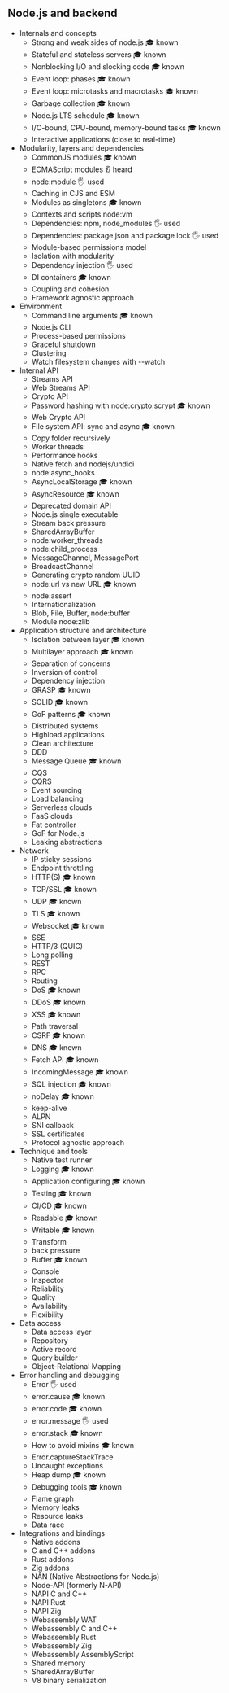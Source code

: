 ## Node.js and backend

- Internals and concepts
  - Strong and weak sides of node.js 🎓 known
  - Stateful and stateless servers 🎓 known
  - Nonblocking I/O and slocking code 🎓 known
  - Event loop: phases 🎓 known
  - Event loop: microtasks and macrotasks 🎓 known
  - Garbage collection 🎓 known
  - Node.js LTS schedule 🎓 known
  - I/O-bound, CPU-bound, memory-bound tasks 🎓 known
  - Interactive applications (close to real-time)
- Modularity, layers and dependencies
  - CommonJS modules 🎓 known
  - ECMAScript modules 👂 heard
  - node:module 🖐️ used
  - Caching in CJS and ESM
  - Modules as singletons 🎓 known
  - Contexts and scripts node:vm
  - Dependencies: npm, node_modules 🖐️ used
  - Dependencies: package.json and package lock 🖐️ used
  - Module-based permissions model
  - Isolation with modularity
  - Dependency injection 🖐️ used
  - DI containers 🎓 known
  - Coupling and cohesion
  - Framework agnostic approach
- Environment
  - Command line arguments 🎓 known
  - Node.js CLI
  - Process-based permissions
  - Graceful shutdown
  - Clustering
  - Watch filesystem changes with --watch
- Internal API
  - Streams API
  - Web Streams API
  - Crypto API
  - Password hashing with node:crypto.scrypt 🎓 known
  - Web Crypto API
  - File system API: sync and async 🎓 known
  - Copy folder recursively
  - Worker threads
  - Performance hooks
  - Native fetch and nodejs/undici
  - node:async_hooks
  - AsyncLocalStorage 🎓 known
  - AsyncResource 🎓 known
  - Deprecated domain API
  - Node.js single executable
  - Stream back pressure
  - SharedArrayBuffer
  - node:worker_threads
  - node:child_process
  - MessageChannel, MessagePort
  - BroadcastChannel
  - Generating crypto random UUID
  - node:url vs new URL 🎓 known
  - node:assert
  - Internationalization
  - Blob, File, Buffer, node:buffer
  - Module node:zlib
- Application structure and architecture
  - Isolation between layer 🎓 known
  - Multilayer approach 🎓 known
  - Separation of concerns
  - Inversion of control
  - Dependency injection
  - GRASP 🎓 known
  - SOLID 🎓 known
  - GoF patterns 🎓 known
  - Distributed systems
  - Highload applications
  - Clean architecture
  - DDD
  - Message Queue 🎓 known
  - CQS
  - CQRS
  - Event sourcing
  - Load balancing
  - Serverless clouds
  - FaaS clouds
  - Fat controller
  - GoF for Node.js
  - Leaking abstractions
- Network
  - IP sticky sessions
  - Endpoint throttling
  - HTTP(S) 🎓 known
  - TCP/SSL 🎓 known
  - UDP 🎓 known
  - TLS 🎓 known
  - Websocket 🎓 known
  - SSE
  - HTTP/3 (QUIC)
  - Long polling
  - REST
  - RPC
  - Routing
  - DoS 🎓 known
  - DDoS 🎓 known
  - XSS 🎓 known
  - Path traversal
  - CSRF 🎓 known
  - DNS 🎓 known
  - Fetch API 🎓 known
  - IncomingMessage 🎓 known
  - SQL injection 🎓 known
  - noDelay 🎓 known
  - keep-alive
  - ALPN
  - SNI callback
  - SSL certificates
  - Protocol agnostic approach
- Technique and tools
  - Native test runner
  - Logging 🎓 known
  - Application configuring 🎓 known
  - Testing 🎓 known
  - CI/CD 🎓 known
  - Readable 🎓 known
  - Writable 🎓 known
  - Transform
  - back pressure
  - Buffer 🎓 known
  - Console
  - Inspector
  - Reliability
  - Quality
  - Availability
  - Flexibility
- Data access
  - Data access layer
  - Repository
  - Active record
  - Query builder
  - Object-Relational Mapping
- Error handling and debugging
  - Error 🖐️ used
  - error.cause 🎓 known
  - error.code 🎓 known
  - error.message 🖐️ used
  - error.stack 🎓 known
  - How to avoid mixins 🎓 known
  - Error.captureStackTrace
  - Uncaught exceptions
  - Heap dump 🎓 known
  - Debugging tools 🎓 known
  - Flame graph
  - Memory leaks
  - Resource leaks
  - Data race
- Integrations and bindings
  - Native addons
  - C and C++ addons
  - Rust addons
  - Zig addons
  - NAN (Native Abstractions for Node.js)
  - Node-API (formerly N-API)
  - NAPI C and C++
  - NAPI Rust
  - NAPI Zig
  - Webassembly WAT
  - Webassembly C and C++
  - Webassembly Rust
  - Webassembly Zig
  - Webassembly AssemblyScript
  - Shared memory
  - SharedArrayBuffer
  - V8 binary serialization
